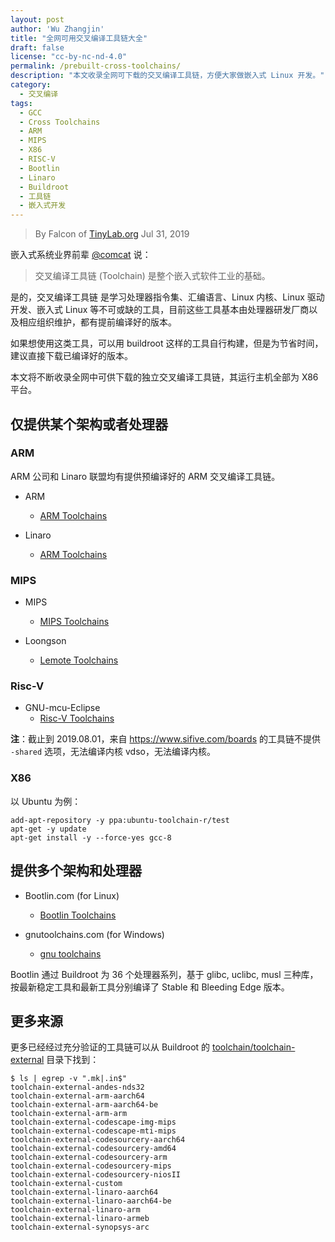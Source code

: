 ```yaml
---
layout: post
author: 'Wu Zhangjin'
title: "全网可用交叉编译工具链大全"
draft: false
license: "cc-by-nc-nd-4.0"
permalink: /prebuilt-cross-toolchains/
description: "本文收录全网可下载的交叉编译工具链，方便大家做嵌入式 Linux 开发。"
category:
  - 交叉编译
tags:
  - GCC
  - Cross Toolchains
  - ARM
  - MIPS
  - X86
  - RISC-V
  - Bootlin
  - Linaro
  - Buildroot
  - 工具链
  - 嵌入式开发
---
```


> By Falcon of [TinyLab.org][1]
> Jul 31, 2019

嵌入式系统业界前辈 [@comcat](https://github.com/comcat) 说：

> 交叉编译工具链 (Toolchain) 是整个嵌入式软件工业的基础。

是的，交叉编译工具链 是学习处理器指令集、汇编语言、Linux 内核、Linux 驱动开发、嵌入式 Linux 等不可或缺的工具，目前这些工具基本由处理器研发厂商以及相应组织维护，都有提前编译好的版本。

如果想使用这类工具，可以用 buildroot 这样的工具自行构建，但是为节省时间，建议直接下载已编译好的版本。

本文将不断收录全网中可供下载的独立交叉编译工具链，其运行主机全部为 X86 平台。

## 仅提供某个架构或者处理器

### ARM

ARM 公司和 Linaro 联盟均有提供预编译好的 ARM 交叉编译工具链。

* ARM
  * [ARM Toolchains](https://developer.arm.com/open-source/gnu-toolchain)

* Linaro
  * [ARM Toolchains](https://releases.linaro.org/components/toolchain/binaries/)

### MIPS

* MIPS
  * [MIPS Toolchains](https://codescape.mips.com/components/toolchain/2018.09-03/downloads.html)

* Loongson
  * [Lemote Toolchains](http://mirror.lemote.com:8000/loongson3-toolchain/binaries/)

### Risc-V

* GNU-mcu-Eclipse
  * [Risc-V Toolchains](https://github.com/gnu-mcu-eclipse/riscv-none-gcc/releases)


**注**：截止到 2019.08.01，来自 <https://www.sifive.com/boards> 的工具链不提供 `-shared` 选项，无法编译内核 vdso，无法编译内核。

### X86

以 Ubuntu 为例：

    add-apt-repository -y ppa:ubuntu-toolchain-r/test
    apt-get -y update
    apt-get install -y --force-yes gcc-8

## 提供多个架构和处理器

* Bootlin.com (for Linux)
  * [Bootlin Toolchains](https://toolchains.bootlin.com/)

* gnutoolchains.com (for Windows)
  * [gnu toolchains](http://gnutoolchains.com/download/)

Bootlin 通过 Buildroot 为 36 个处理器系列，基于 glibc, uclibc, musl 三种库，按最新稳定工具和最新工具分别编译了 Stable 和 Bleeding Edge 版本。

## 更多来源

更多已经经过充分验证的工具链可以从 Buildroot 的 [toolchain/toolchain-external](https://gitee.com/mirrors/buildroot/tree/master/toolchain/toolchain-external) 目录下找到：

    $ ls | egrep -v ".mk|.in$"
    toolchain-external-andes-nds32
    toolchain-external-arm-aarch64
    toolchain-external-arm-aarch64-be
    toolchain-external-arm-arm
    toolchain-external-codescape-img-mips
    toolchain-external-codescape-mti-mips
    toolchain-external-codesourcery-aarch64
    toolchain-external-codesourcery-amd64
    toolchain-external-codesourcery-arm
    toolchain-external-codesourcery-mips
    toolchain-external-codesourcery-niosII
    toolchain-external-custom
    toolchain-external-linaro-aarch64
    toolchain-external-linaro-aarch64-be
    toolchain-external-linaro-arm
    toolchain-external-linaro-armeb
    toolchain-external-synopsys-arc

[1]: https://tinylab.org

